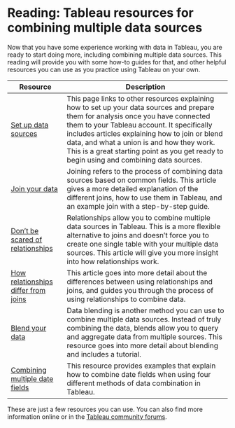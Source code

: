 # Reading: Tableau resources for combining multiple data sources

Now that you have some experience working with data in Tableau, you are ready to start doing more, including combining multiple data sources. This reading will provide you with some how-to guides for that, and other helpful resources you can use as you practice using Tableau on your own.

| Resource | Description |
| --- | --- |
| [Set up data sources](https://help.tableau.com/current/pro/desktop/en-us/datasource_prepare.htm) | This page links to other resources explaining how to set up your data sources and prepare them for analysis once you have connected them to your Tableau account. It specifically includes articles explaining how to join or blend data, and what a union is and how they work. This is a great starting point as you get ready to begin using and combining data sources. |
| [Join your data](https://help.tableau.com/current/pro/desktop/en-us/joining_tables.htm) | Joining refers to the process of combining data sources based on common fields. This article gives a more detailed explanation of the different joins, how to use them in Tableau, and an example join with a step-by-step guide. |
| [Don’t be scared of relationships](https://help.tableau.com/v2020.2/pro/desktop/en-us/datasource_dont_be_scared.htm) | Relationships allow you to combine multiple data sources in Tableau. This is a more flexible alternative to joins and doesn’t force you to create one single table with your multiple data sources. This article will give you more insight into how relationships work. |
| [How relationships differ from joins](https://help.tableau.com/current/online/en-us/datasource_relationships_learnmorepage.htm) | This article goes into more detail about the differences between using relationships and joins, and guides you through the process of using relationships to combine data. |
| [Blend your data](https://help.tableau.com/current/pro/desktop/en-us/multiple_connections.htm) | Data blending is another method you can use to combine multiple data sources. Instead of truly combining the data, blends allow you to query and aggregate data from multiple sources. This resource goes into more detail about blending and includes a tutorial. |
| [Combining multiple date fields](https://kb.tableau.com/articles/howto/combining-start-and-end-dates-into-a-single-axis) | This resource provides examples that explain how to combine date fields when using four different methods of data combination in Tableau. |

These are just a few resources you can use. You can also find more information online or in the [Tableau community forums](https://community.tableau.com/s/).
